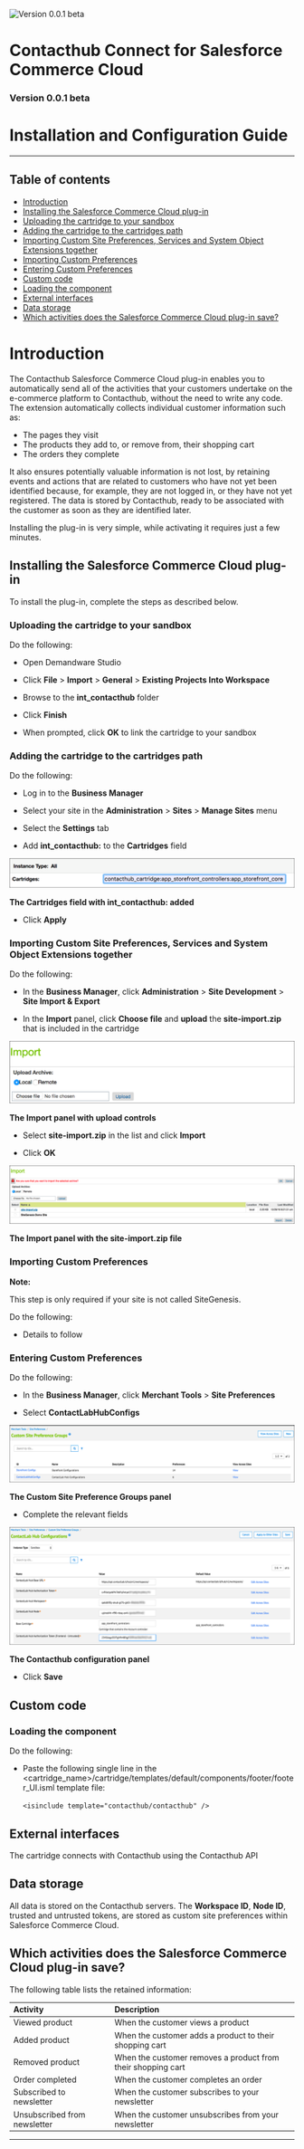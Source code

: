 ![Version 0.0.1 beta](https://img.shields.io/badge/version-0.0.1%20beta-0072bc.svg)

# Contacthub Connect for Salesforce Commerce Cloud
### Version 0.0.1 beta
# Installation and Configuration Guide

----------

## Table of contents

- [Introduction](#Introduction)
- [Installing the Salesforce Commerce Cloud plug-in](#InstallingPlugIn)
- [Uploading the cartridge to your sandbox](#UploadingCartridge)
- [Adding the cartridge to the cartridges path](#AddingCartridgeToPath)
- [Importing Custom Site Preferences, Services and System Object Extensions together](#ImportingTogether)
- [Importing Custom Preferences](#ImportingCustomPreferences)
- [Entering Custom Preferences](#EnteringCustomPreferences)
- [Custom code](#CustomCode)
- [Loading the component](#LoadingComponent)
- [External interfaces](#ExternalInterfaces)
- [Data storage](#DataStorage)
- [Which activities does the Salesforce Commerce Cloud plug-in save?](#Salesforceplugin)

<a name="Introduction"/>

# Introduction

The Contacthub Salesforce Commerce Cloud plug-in enables you to automatically send all of the activities that your customers undertake on the e-commerce platform to Contacthub, without the need to write any code. The extension automatically collects individual customer information such as:
- The pages they visit
- The products they add to, or remove from, their shopping cart
- The orders they complete

It also ensures potentially valuable information is not lost, by retaining events and actions that are related to customers who have not yet been identified because, for example, they are not logged in, or they have not yet registered. The data is stored by Contacthub, ready to be associated with the customer as soon as they are identified later.

Installing the plug-in is very simple, while activating it requires just a few minutes.

<a name="InstallingPlugIn"/>

## Installing the Salesforce Commerce Cloud plug-in

To install the plug-in, complete the steps as described below.

<a name="UploadingCartridge"/>

### Uploading the cartridge to your sandbox

Do the following:

- Open Demandware Studio

- Click **File** > **Import** > **General** > **Existing Projects Into Workspace**

- Browse to the **int_contacthub** folder

- Click **Finish**

- When prompted, click **OK** to link the cartridge to your sandbox

<a name="AddingCartridgeToPath"/>

### Adding the cartridge to the cartridges path

Do the following:

- Log in to the **Business Manager**

- Select your site in the **Administration** > **Sites** > **Manage Sites** menu

- Select the **Settings** tab

- Add **int_contacthub:** to the **Cartridges** field

![Cartridges Field](image/CartridgesField.png)

**The Cartridges field with int_contacthub: added**

- Click **Apply**

<a name="ImportingTogether"/>

### Importing Custom Site Preferences, Services and System Object Extensions together

Do the following:

- In the **Business Manager**, click **Administration** > **Site Development** > **Site Import & Export**

- In the **Import** panel, click **Choose file** and **upload** the **site-import.zip** that is included in the cartridge

![Import Upload](image/Import1.png)

**The Import panel with upload controls**

- Select **site-import.zip** in the list and click **Import**

- Click **OK**

![Import Import](image/Import2.png)

**The Import panel with the site-import.zip file**

<a name="ImportingCustomPreferences"/>

### Importing Custom Preferences

**Note:**

This step is only required if your site is not called SiteGenesis.

Do the following:

- Details to follow

<a name="EnteringCustomPreferences"/>

### Entering Custom Preferences

Do the following:

- In the **Business Manager**, click **Merchant Tools** > **Site Preferences**

- Select **ContactLabHubConfigs**

![Custom Site](image/CustomSite.png)

**The Custom Site Preference Groups panel**

- Complete the relevant fields

![Contacthub Config](image/ChubConfig.png)

**The Contacthub configuration panel**

- Click **Save**

<a name="CustomCode"/>

## Custom code

<a name="LoadingComponent"/>

### Loading the component

Do the following:

- Paste the following single line in the <cartridge_name>/cartridge/templates/default/components/footer/footer_UI.isml template file:

    `<isinclude template="contacthub/contacthub" />`

<a name="ExternalInterfaces"/>

## External interfaces

The cartridge connects with Contacthub using the Contacthub API

<a name="DataStorage"/>

## Data storage

All data is stored on the Contacthub servers. The **Workspace ID**, **Node ID**, trusted and untrusted tokens, are stored as custom site preferences within Salesforce Commerce Cloud.

<a name="Salesforceplugin"/>

## Which activities does the Salesforce Commerce Cloud plug-in save?

The following table lists the retained information:

| Activity        | Description|
| :------------- |:-------------|
| Viewed product |When the customer views a product |
| Added product |When the customer adds a product to their shopping cart|
| Removed product|When the customer removes a product from their shopping cart|
| Order completed | When the customer completes an order |
| Subscribed to newsletter | When the customer subscribes to your newsletter |
| Unsubscribed from newsletter | When the customer unsubscribes from your newsletter


----------
